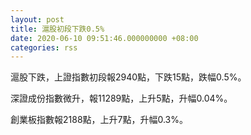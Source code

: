 ```yaml
---
layout: post
title: 滬股初段下跌0.5%
date: 2020-06-10 09:51:46.000000000 +08:00
categories: rss
---
```


滬股下跌，上證指數初段報2940點，下跌15點，跌幅0.5%。

深證成份指數微升，報11289點，上升5點，升幅0.04%。

創業板指數報2188點，上升7點，升幅0.3%。
